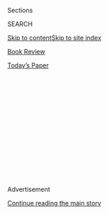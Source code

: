 <div id="app">

<div>

<div>

<div>

<div class="NYTAppHideMasthead css-1q2w90k e1suatyy0">

<div class="section css-ui9rw0 e1suatyy2">

<div class="css-eph4ug er09x8g0">

<div class="css-6n7j50">

</div>

<span class="css-1dv1kvn">Sections</span>

<div class="css-10488qs">

<span class="css-1dv1kvn">SEARCH</span>

</div>

[Skip to content](#site-content)[Skip to site index](#site-index)

</div>

<div id="masthead-section-label" class="css-1wr3we4 eaxe0e00">

[Book
Review](https://www.nytimes3xbfgragh.onion/section/books/review)

</div>

<div class="css-10698na e1huz5gh0">

</div>

</div>

<div id="masthead-bar-one" class="section hasLinks css-15hmgas e1csuq9d3">

<div class="css-uqyvli e1csuq9d0">

</div>

<div class="css-1uqjmks e1csuq9d1">

</div>

<div class="css-9e9ivx">

[](https://myaccount.nytimes3xbfgragh.onion/auth/login?response_type=cookie&client_id=vi)

</div>

<div class="css-1bvtpon e1csuq9d2">

[Today’s
Paper](https://www.nytimes3xbfgragh.onion/section/todayspaper)

</div>

</div>

</div>

</div>

<div data-aria-hidden="false">

<div id="site-content" data-role="main">

<div>

<div class="css-1aor85t" style="opacity:0.000000001;z-index:-1;visibility:hidden">

<div class="css-1hqnpie">

<div class="css-epjblv">

<span class="css-17xtcya">[Book
Review](/section/books/review)</span><span class="css-x15j1o">|</span><span class="css-fwqvlz">The
10 Best Books of
2019</span>

</div>

<div class="css-k008qs">

<div class="css-1iwv8en">

<span class="css-18z7m18"></span>

<div>

</div>

</div>

<span class="css-1n6z4y">https://nyti.ms/2D6wfaC</span>

<div class="css-1705lsu">

<div class="css-4xjgmj">

<div class="css-4skfbu" data-role="toolbar" data-aria-label="Social Media Share buttons, Save button, and Comments Panel with current comment count" data-testid="share-tools">

  - 
  - 
  - 
  - 
    
    <div class="css-6n7j50">
    
    </div>

  - 
  - 

</div>

</div>

</div>

</div>

</div>

</div>

<div class="css-13pd83m">

</div>

<div id="top-wrapper" class="css-1sy8kpn">

<div id="top-slug" class="css-l9onyx">

Advertisement

</div>

[Continue reading the main
story](#after-top)

<div class="ad top-wrapper" style="text-align:center;height:100%;display:block;min-height:250px">

<div id="top" class="place-ad" data-position="top" data-size-key="top">

</div>

</div>

<div id="after-top">

</div>

</div>

<div>

<div id="sponsor-wrapper" class="css-1hyfx7x">

<div id="sponsor-slug" class="css-19vbshk">

Supported by

</div>

[Continue reading the main
story](#after-sponsor)

<div id="sponsor" class="ad sponsor-wrapper" style="text-align:center;height:100%;display:block">

</div>

<div id="after-sponsor">

</div>

</div>

<div class="css-186x18t">

</div>

<div class="css-1vkm6nb ehdk2mb0">

# The 10 Best Books of 2019

</div>

The editors of The Times Book Review choose the best fiction and
nonfiction titles this year.

<div class="css-bn0qp euiyums0">

<div class="css-75y64v e16638kd2">

Published Nov. 22, 2019Updated Nov. 25,
2019

</div>

<div class="css-4xjgmj">

<div class="css-pvvomx" data-role="toolbar" data-aria-label="Social Media Share buttons, Save button, and Comments Panel with current comment count" data-testid="share-tools">

  - 
  - 
  - 
  - 
    
    <div class="css-6n7j50">
    
    </div>

  - 
  - 

</div>

</div>

</div>

<div class="css-mdjrty">

[阅读简体中文版](https://cn.nytimes3xbfgragh.onion/culture/20191127/best-books/ "Read in Simplified Chinese")[閱讀繁體中文版](https://cn.nytimes3xbfgragh.onion/culture/20191127/best-books/zh-hant/ "Read in Traditional Chinese")

</div>

</div>

<div class="section meteredContent css-1r7ky0e" name="articleBody" itemprop="articleBody">

![](https://static01.graylady3jvrrxbe.onion/images/2019/11/23/books/review/best-books-still/best-books-still-square320.jpg)

<div class="css-1fanzo5 StoryBodyCompanionColumn">

<div class="css-53u6y8">

## Disappearing Earth

### <span>By Julia Phillips</span>

</div>

</div>

<div class="css-79elbk" data-testid="photoviewer-wrapper">

<div class="css-z3e15g" data-testid="photoviewer-wrapper-hidden">

</div>

<div class="css-1a48zt4 ehw59r15" data-testid="photoviewer-children">

![<span class="css-cnj6d5 e1z0qqy90" itemprop="copyrightHolder"><span class="css-1ly73wi e1tej78p0">Credit...</span><span>
</span></span>](https://static01.graylady3jvrrxbe.onion/images/2019/11/21/books/best-books-2019/best-books-2019-articleLarge.jpg?quality=75&auto=webp&disable=upscale)

</div>

</div>

<div class="css-1fanzo5 StoryBodyCompanionColumn">

<div class="css-53u6y8">

In the first chapter of this assured debut novel, two young girls
vanish, sending shock waves through a town perched on the edge of the
remote, brooding Kamchatka Peninsula. What follows is a novel of
overlapping short stories about the various women who have been affected
by their disappearance. Each richly textured tale pushes the narrative
forward another month and exposes the ways in which the women of
Kamchatka have been shattered — personally, culturally and emotionally —
by the crime.

**Fiction** | Alfred A. Knopf. $26.95. | [Read the
review](https://www.nytimes3xbfgragh.onion/2019/05/14/books/review/disappearing-earth-julia-phillips.html)
| [Listen: Julia Phillips on the
podcast](https://www.nytimes3xbfgragh.onion/2019/06/14/books/review/podcast-underland-robert-macfarlane-disappearing-earth-julia-phillips.html)

## The Topeka School

### <span>By Ben Lerner</span>

</div>

</div>

<div class="css-79elbk" data-testid="photoviewer-wrapper">

<div class="css-z3e15g" data-testid="photoviewer-wrapper-hidden">

</div>

<div class="css-1a48zt4 ehw59r15" data-testid="photoviewer-children">

<div class="css-1xdhyk6 erfvjey0">

<span class="css-1ly73wi e1tej78p0">Image</span>

<div class="css-zjzyr8">

<div data-testid="lazyimage-container" style="height:420.8222222222222px">

</div>

</div>

</div>

<span class="css-cnj6d5 e1z0qqy90" itemprop="copyrightHolder"><span class="css-1ly73wi e1tej78p0">Credit...</span><span>
</span></span>

</div>

</div>

<div class="css-1fanzo5 StoryBodyCompanionColumn">

<div class="css-53u6y8">

Lerner’s exhilarating third novel, after “Leaving the Atocha Station”
and “10:04,”<span class="css-8l6xbc evw5hdy0"> </span>rocks an
emphatically American amplitude, ranging freely from parenthood to
childhood, from toxic masculinity to the niceties of cunnilingus, from
Freud’s Oedipus complex to Tupac’s “All Eyez on Me.” Adam Gordon returns
as the protagonist, but this time as a high school debate star, and
mostly in the third person. Equal portions of the book are given over to
the voices of his psychologist parents, and to a former classmate whose
cognitive deficits are the inverse of Adam’s gifts. The earlier novels’
questions about art and authenticity persist; but Adam’s faithlessness
is now stretched into a symptom of a national crisis of belief. Lerner’s
own arsenal has always included a composer’s feel for orchestration, a
ventriloquist’s vocal range and a fine ethnographic attunement. Never
before, though, has the latter been so joyously indulged, or the
bubblicious texture of late Clintonism been so lovingly evoked.

**Fiction** | Farrar, Straus & Giroux. $27. | [Read the
review](https://www.nytimes3xbfgragh.onion/2019/10/03/books/review/topeka-school-ben-lerner.html)

</div>

</div>

<div class="css-1fanzo5 StoryBodyCompanionColumn">

<div class="css-53u6y8">

## Exhalation

### <span>By Ted Chiang</span>

</div>

</div>

<div class="css-79elbk" data-testid="photoviewer-wrapper">

<div class="css-z3e15g" data-testid="photoviewer-wrapper-hidden">

</div>

<div class="css-1a48zt4 ehw59r15" data-testid="photoviewer-children">

<div class="css-1xdhyk6 erfvjey0">

<span class="css-1ly73wi e1tej78p0">Image</span>

<div class="css-zjzyr8">

<div data-testid="lazyimage-container" style="height:420.8222222222222px">

</div>

</div>

</div>

<span class="css-cnj6d5 e1z0qqy90" itemprop="copyrightHolder"><span class="css-1ly73wi e1tej78p0">Credit...</span><span>
</span></span>

</div>

</div>

<div class="css-1fanzo5 StoryBodyCompanionColumn">

<div class="css-53u6y8">

Many of the nine deeply beautiful stories in this collection explore the
material consequences of time travel. Reading them feels like sitting at
dinner with a friend who explains scientific theory to you without an
ounce of condescension. Each thoughtful, elegantly crafted story poses a
philosophical question; Chiang curates all nine into a conversation that
comes full circle, after having traversed remarkable terrain.

**Fiction** | Alfred A. Knopf. $25.95. | [Read the
review](https://www.nytimes3xbfgragh.onion/2019/05/29/books/review/new-science-fiction-time-travel.html)
| [Listen: Ted Chiang on the
podcast](https://www.nytimes3xbfgragh.onion/2019/07/26/books/review/podcast-ted-chiang-exhalation-helen-phillips-need.html)

## Lost Children Archive

### <span>By Valeria Luiselli</span>

</div>

</div>

<div class="css-79elbk" data-testid="photoviewer-wrapper">

<div class="css-z3e15g" data-testid="photoviewer-wrapper-hidden">

</div>

<div class="css-1a48zt4 ehw59r15" data-testid="photoviewer-children">

<div class="css-1xdhyk6 erfvjey0">

<span class="css-1ly73wi e1tej78p0">Image</span>

<div class="css-zjzyr8">

<div data-testid="lazyimage-container" style="height:420.8222222222222px">

</div>

</div>

</div>

<span class="css-cnj6d5 e1z0qqy90" itemprop="copyrightHolder"><span class="css-1ly73wi e1tej78p0">Credit...</span><span>
</span></span>

</div>

</div>

<div class="css-1fanzo5 StoryBodyCompanionColumn">

<div class="css-53u6y8">

The Mexican author’s third novel — her first to be written in English —
unfolds against a backdrop of crisis: of children crossing borders,
facing death, being detained, being deported unaccompanied by their
guardians. The novel centers on a couple and their two children (all
unnamed), who are taking a road trip from New York City to the Mexican
border; the couple’s marriage is on the brink of collapse as they pursue
independent ethnographic research projects and the woman tries to help a
Mexican immigrant find her daughters, who’ve gone missing in their
attempt to cross the border behind her. The brilliance of Luiselli’s
writing stirs rage and pity, but what might one do after reading such a
novel? Acutely sensitive to these misgivings, Luiselli has delivered a
madly allusive, self-reflexive, experimental book, one that is as much
about storytellers and storytelling as it is about lost children.

**Fiction** | Alfred A. Knopf. $27.95. | [Read the
review](https://www.nytimes3xbfgragh.onion/2019/03/06/books/review/lost-children-archive-valeria-luiselli.html)
| [Read our profile of
Luiselli](https://www.nytimes3xbfgragh.onion/2019/02/07/arts/valeria-luiselli-lost-children-archive.html)

## Night Boat to Tangier

### <span>By Kevin Barry</span>

</div>

</div>

<div class="css-79elbk" data-testid="photoviewer-wrapper">

<div class="css-z3e15g" data-testid="photoviewer-wrapper-hidden">

</div>

<div class="css-1a48zt4 ehw59r15" data-testid="photoviewer-children">

<div class="css-1xdhyk6 erfvjey0">

<span class="css-1ly73wi e1tej78p0">Image</span>

<div class="css-zjzyr8">

<div data-testid="lazyimage-container" style="height:420.8222222222222px">

</div>

</div>

</div>

<span class="css-cnj6d5 e1z0qqy90" itemprop="copyrightHolder"><span class="css-1ly73wi e1tej78p0">Credit...</span><span>
</span></span>

</div>

</div>

<div class="css-1fanzo5 StoryBodyCompanionColumn">

<div class="css-53u6y8">

A desolate ferry terminal on the Spanish coast isn’t a place where you’d
expect to encounter sharp-edged lyricism or rueful philosophy, but
thanks to the two Irish gangster antiheroes of Barry’s novel, there’s
plenty of both on display, along with scabrously amusing tale-telling
and much summoning of painful memories. Their lives have become so
intertwined that the young woman whose arrival they await can qualify as
family for either man. Will she show? How much do they care? Their
banter is a shield against the dark, a witty new take on “Waiting for
Godot.”

**Fiction** | Doubleday. $25.95. | [Read the
review](https://www.nytimes3xbfgragh.onion/2019/09/19/books/review/night-boat-to-tangier-kevin-barry.html)
| [Listen: Kevin Barry on the
podcast](https://www.nytimes3xbfgragh.onion/2019/09/27/books/review/podcast-samantha-power-education-idealist-craig-johnson-longmire.html)

</div>

</div>

<div class="css-1fanzo5 StoryBodyCompanionColumn">

<div class="css-53u6y8">

\[ *Best books of the past decade:*
[*2010*](https://www.nytimes3xbfgragh.onion/2010/12/12/books/review/10-best-books-of-2010.html)
*|*
[*2011*](https://www.nytimes3xbfgragh.onion/2011/12/11/books/10-best-books-of-2011.html)
*|*
[*2012*](https://www.nytimes3xbfgragh.onion/2012/12/09/books/review/10-best-books-of-2012.html)
*|*
[*2013*](https://www.nytimes3xbfgragh.onion/2013/12/15/books/review/the-10-best-books-of-2013.html)
*|*
[*2014*](https://www.nytimes3xbfgragh.onion/2014/12/14/books/review/the-10-best-books-of-2014.html)
*|*
[*2015*](https://www.nytimes3xbfgragh.onion/interactive/2015/12/02/books/review/best-books-of-2015.html)
*|*
[*2016*](https://www.nytimes3xbfgragh.onion/interactive/2016/books/review/best-books.html?searchResultPosition=14)
*|*
[*2017*](https://www.nytimes3xbfgragh.onion/interactive/2017/books/review/10-best-books-2017.html)
*|*
[*2018*](https://www.nytimes3xbfgragh.onion/2018/11/29/books/review/best-books.html)
\]

-----

## Say Nothing

### <span>By Patrick Radden Keefe</span>

</div>

</div>

<div class="css-79elbk" data-testid="photoviewer-wrapper">

<div class="css-z3e15g" data-testid="photoviewer-wrapper-hidden">

</div>

<div class="css-1a48zt4 ehw59r15" data-testid="photoviewer-children">

<div class="css-1xdhyk6 erfvjey0">

<span class="css-1ly73wi e1tej78p0">Image</span>

<div class="css-zjzyr8">

<div data-testid="lazyimage-container" style="height:420.8222222222222px">

</div>

</div>

</div>

<span class="css-cnj6d5 e1z0qqy90" itemprop="copyrightHolder"><span class="css-1ly73wi e1tej78p0">Credit...</span><span>
</span></span>

</div>

</div>

<div class="css-1fanzo5 StoryBodyCompanionColumn">

<div class="css-53u6y8">

Masked intruders dragged Jean McConville, a 38-year-old widow and mother
of 10, from her Belfast home in 1972. In this meticulously reported book
— as finely paced as a novel — Keefe uses McConville’s murder as a prism
to tell the history of the Troubles in Northern Ireland. Interviewing
people on both sides of the conflict, he transforms the tragic damage
and waste of the era into a searing, utterly gripping saga.

**Nonfiction** | Doubleday. $28.95. | [Read the
review](https://www.nytimes3xbfgragh.onion/2019/02/22/books/review/say-nothing-patrick-radden-keefe.html)

## The Club

### <span>By Leo Damrosch</span>

</div>

</div>

<div class="css-79elbk" data-testid="photoviewer-wrapper">

<div class="css-z3e15g" data-testid="photoviewer-wrapper-hidden">

</div>

<div class="css-1a48zt4 ehw59r15" data-testid="photoviewer-children">

<div class="css-1xdhyk6 erfvjey0">

<span class="css-1ly73wi e1tej78p0">Image</span>

<div class="css-zjzyr8">

<div data-testid="lazyimage-container" style="height:420.8222222222222px">

</div>

</div>

</div>

<span class="css-cnj6d5 e1z0qqy90" itemprop="copyrightHolder"><span class="css-1ly73wi e1tej78p0">Credit...</span><span>
</span></span>

</div>

</div>

<div class="css-1fanzo5 StoryBodyCompanionColumn">

<div class="css-53u6y8">

The English painter Joshua Reynolds just wanted to cheer up his friend
Samuel Johnson, who was feeling blue. Who knew that the Friday night gab
sessions he proposed they convene at London’s Turk’s Head Tavern would
end up attracting virtually all the leading lights of late-18th-century
Britain? Damrosch brings the Club’s redoubtable personalities — the
brilliant minds, the jousting wits, the tender camaraderie — to vivid
life, delivering indelible portraits of Johnson and Reynolds, Edmund
Burke, Adam Smith, the actor David Garrick, the historian Edward Gibbon
and, of course, Johnson’s loyal biographer James Boswell: “a
constellation of talent that has rarely if ever been equaled.”

**Nonfiction** | Yale University Press. $30. | [Read the
review](https://www.nytimes3xbfgragh.onion/2019/04/05/books/review/leo-damrosch-club.html)

## The Yellow House

### <span>By Sarah M. Broom</span>

</div>

</div>

<div class="css-79elbk" data-testid="photoviewer-wrapper">

<div class="css-z3e15g" data-testid="photoviewer-wrapper-hidden">

</div>

<div class="css-1a48zt4 ehw59r15" data-testid="photoviewer-children">

<div class="css-1xdhyk6 erfvjey0">

<span class="css-1ly73wi e1tej78p0">Image</span>

<div class="css-zjzyr8">

<div data-testid="lazyimage-container" style="height:420.8222222222222px">

</div>

</div>

</div>

<span class="css-cnj6d5 e1z0qqy90" itemprop="copyrightHolder"><span class="css-1ly73wi e1tej78p0">Credit...</span><span>
</span></span>

</div>

</div>

<div class="css-1fanzo5 StoryBodyCompanionColumn">

<div class="css-53u6y8">

In her extraordinary, engrossing debut, Broom pushes past the baseline
expectations of memoir to create an entertaining and inventive
amalgamation of literary forms. Part oral history, part urban history,
part celebration of a bygone way of life, “The Yellow House” is a full
indictment of the greed, discrimination, indifference and poor city
planning that led her family’s home to be wiped off the map. Tracing the
history of a single home in New Orleans East (an area “50 times the size
of the French Quarter,” yet nowhere to be found on most tourist maps,
comprising scraps of real estate whites have passed over), from the ’60s
to Hurricane Katrina, this is an instantly essential text, examining the
past, present and possible future of the city of New Orleans, and of
America writ large.

**Nonfiction** | Grove Press. $26. | [Read the
review](https://www.nytimes3xbfgragh.onion/2019/08/09/books/review/the-yellow-house-sarah-m-broom.html)
| [Listen: Sarah M. Broom on the
podcast](https://www.nytimes3xbfgragh.onion/2019/08/30/books/review/podcast-christopher-ketcham-this-land.html)

</div>

</div>

<div class="css-1fanzo5 StoryBodyCompanionColumn">

<div class="css-53u6y8">

## No Visible Bruises

### <span>By Rachel Louise Snyder</span>

</div>

</div>

<div class="css-79elbk" data-testid="photoviewer-wrapper">

<div class="css-z3e15g" data-testid="photoviewer-wrapper-hidden">

</div>

<div class="css-1a48zt4 ehw59r15" data-testid="photoviewer-children">

<div class="css-1xdhyk6 erfvjey0">

<span class="css-1ly73wi e1tej78p0">Image</span>

<div class="css-zjzyr8">

<div data-testid="lazyimage-container" style="height:420.8222222222222px">

</div>

</div>

</div>

<span class="css-cnj6d5 e1z0qqy90" itemprop="copyrightHolder"><span class="css-1ly73wi e1tej78p0">Credit...</span><span>
</span></span>

</div>

</div>

<div class="css-1fanzo5 StoryBodyCompanionColumn">

<div class="css-53u6y8">

Snyder’s thoroughly reported book covers what the World Health
Organization has called “a global health problem of epidemic
proportions.” In America alone, more than half of all murdered women are
killed by a current or former partner; domestic violence cuts across
lines of class, religion and race. Snyder debunks pervasive myths
(restraining orders are the answer, abusers never change) and writes
movingly about the lives (and deaths) of people on both sides of the
equation. She doesn’t give easy answers but presents a wealth of
information that is its own form of hope.

**Nonfiction** | Bloomsbury Publishing. $28. | [Read the
review](https://www.nytimes3xbfgragh.onion/2019/06/07/books/review/rachel-louise-snyder-no-visible-bruises.html)
| [Listen: Rachel Louise Snyder on the
podcast](https://www.nytimes3xbfgragh.onion/2019/06/07/books/review/podcast-no-visible-bruises-rachel-louise-snyder-queen-josh-levin.html)

## Midnight in Chernobyl

### <span>By Adam Higginbotham</span>

</div>

</div>

<div class="css-79elbk" data-testid="photoviewer-wrapper">

<div class="css-z3e15g" data-testid="photoviewer-wrapper-hidden">

</div>

<div class="css-1a48zt4 ehw59r15" data-testid="photoviewer-children">

<div class="css-1xdhyk6 erfvjey0">

<span class="css-1ly73wi e1tej78p0">Image</span>

<div class="css-zjzyr8">

<div data-testid="lazyimage-container" style="height:420.8222222222222px">

</div>

</div>

</div>

<span class="css-cnj6d5 e1z0qqy90" itemprop="copyrightHolder"><span class="css-1ly73wi e1tej78p0">Credit...</span><span>
</span></span>

</div>

</div>

<div class="css-1fanzo5 StoryBodyCompanionColumn">

<div class="css-53u6y8">

Higginbotham’s superb account of the April 1986 explosion at the
Chernobyl nuclear power plant is one of those rare books about science
and technology that read like a tension-filled thriller. Replete with
vivid detail and sharply etched personalities, this narrative of
astounding incompetence moves from mistake to mistake, miscalculation to
miscalculation, as it builds to the inevitable, history-changing
disaster.

**Nonfiction** | Simon & Schuster. $29.95. | [Read the
review](https://www.nytimes3xbfgragh.onion/2019/02/06/books/review-midnight-chernobyl-adam-higginbotham.html)
| [Listen: Adam Higginbotham on the
podcast](https://www.nytimes3xbfgragh.onion/2019/04/05/books/review/podcast-midnight-in-chernobyl-nuclear-accident-adam-higginbotham.html)

*\[ Want more?* [*Learn how the editors put together this year’s
list*](https://www.nytimes3xbfgragh.onion/2019/11/22/reader-center/inside-the-times-10-best-list.html)*.
\]*

*Follow New York Times Books on*
[*Facebook*](https://www.facebookcorewwwi.onion/nytbooks/)*,*
[*Twitter*](https://twitter.com/nytimesbooks) *and*
[*Instagram*](https://www.instagram.com/nytbooks/)*, sign up for* [*our
newsletter*](https://www.nytimes3xbfgragh.onion/newsletters/books-review)
*or* [*our literary
calendar*](https://www.nytimes3xbfgragh.onion/interactive/2017/books/books-calendar.html)*.
And listen to us on the* [*Book Review
podcast*](https://www.nytimes3xbfgragh.onion/column/book-review-podcast)*.*

-----

Produced by Lauryn Stallings

</div>

</div>

</div>

<div>

</div>

<div>

</div>

<div>

</div>

<div>

<div id="bottom-wrapper" class="css-1ede5it">

<div id="bottom-slug" class="css-l9onyx">

Advertisement

</div>

[Continue reading the main
story](#after-bottom)

<div id="bottom" class="ad bottom-wrapper" style="text-align:center;height:100%;display:block;min-height:90px">

</div>

<div id="after-bottom">

</div>

</div>

</div>

</div>

</div>

## Site Index

<div>

</div>

## Site Information Navigation

  - [© <span>2020</span> <span>The New York Times
    Company</span>](https://help.nytimes3xbfgragh.onion/hc/en-us/articles/115014792127-Copyright-notice)

<!-- end list -->

  - [NYTCo](https://www.nytco.com/)
  - [Contact
    Us](https://help.nytimes3xbfgragh.onion/hc/en-us/articles/115015385887-Contact-Us)
  - [Work with us](https://www.nytco.com/careers/)
  - [Advertise](https://nytmediakit.com/)
  - [T Brand Studio](http://www.tbrandstudio.com/)
  - [Your Ad
    Choices](https://www.nytimes3xbfgragh.onion/privacy/cookie-policy#how-do-i-manage-trackers)
  - [Privacy](https://www.nytimes3xbfgragh.onion/privacy)
  - [Terms of
    Service](https://help.nytimes3xbfgragh.onion/hc/en-us/articles/115014893428-Terms-of-service)
  - [Terms of
    Sale](https://help.nytimes3xbfgragh.onion/hc/en-us/articles/115014893968-Terms-of-sale)
  - [Site
    Map](https://spiderbites.nytimes3xbfgragh.onion)
  - [Help](https://help.nytimes3xbfgragh.onion/hc/en-us)
  - [Subscriptions](https://www.nytimes3xbfgragh.onion/subscription?campaignId=37WXW)

</div>

</div>

</div>

</div>
